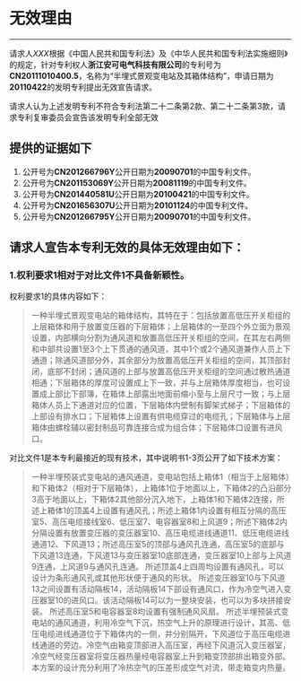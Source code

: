 # 无效理由
---
   请求人*XXX*根据《中国人民共和国专利法》及《中华人民共和国专利法实施细则》的规定，针对专利权人**浙江安可电气科技有限公司**的专利号为**CN20111010400.5**，名称为“半埋式景观变电站及其箱体结构”，申请日期为**20110422**的发明专利提出无效宣告请求。


   请求人认为上述发明专利不符合专利法第二十二条第2款、第二十二条第3款，请求专利复审委员会宣告该发明专利全部无效

## 提供的证据如下
1. 公开号为**CN201266796Y**公开日期为**20090701**的中国专利文件。
2. 公开号为**CN201153069Y**公开日期为**20081119**的中国专利文件。
3. 公开号为**CN201440581U**公开日期为**20100421**的中国专利文件。
4. 公开号为**CN201656307U**公开日期为**20101124**的中国专利文件。
5. 公开号为**CN201266795Y**公开日期为**20090701**的中国专利文件。
   
## 请求人宣告本专利无效的具体无效理由如下：
### 1.权利要求1相对于对比文件1不具备新颖性。
权利要求1的具体内容如下：

>    一种半埋式景观变电站的箱体结构，其特在于：包括放置高低压开关柜组的上层箱体和用于放置变压器的下层箱体；上层箱体的一至四个外立面为景观设置，内部横向分割为通风道和放置高低压开关柜组的空间，在其左右两侧和中部共设置1至3个上下贯通的通风道，其中1个或2个通风道兼作人员上下通道；除通风道部分外，其余部分为放置高低压开关柜组的空间，其顶部封闭，底部不封闭；通风道的上部与放置高低压开关柜组的空间通过散热通道相通；下层箱体的厚度可设置成上下一致，并与上层箱体厚度相当，也可设置成上部比下部簿，在箱体上部露出地面前缩小至与上层尺寸一致；与上层箱体人员上下通道对应的位置，下层箱体内壁制有脚架式梯子；下层箱体的上部设有排水口；下层箱体上设置有供电缆穿过的电缆孔；下层箱体与上层箱体由螺栓辅以密封制品可靠连接合成为组合体；下层箱体口设置有进风口。

对比文件1是本专利最接近的现有技术，其中说明书1-3页公开了如下技术方案：

>   一种半埋预装式变电站的通风通道，变电站包括上箱体1（相当于上层箱体）和下箱体2（相对于下层箱体），上箱体1位于地面以上，下箱体2的凸沿部分3高于地面以上，下箱体2其他部分沉入地下，上箱体1和下箱体2连接，所述上箱体1的顶盖4上设置有通风孔；所述上箱体1内设置有相互分隔的高压室5、高压电缆接线室6、低压室7、电容器室8和上风道9；所述下箱体2内分隔设置有放置变压器的变压器室10、高压电缆进线通道11、低压电缆进线通道12、下风道13；所述高压室5的顶部与通风孔连通，高压室5的底部与下风道13连通，下风道13与变压器室10底部连通，变压器室10上部与上风道9连通，上风道9与通风孔连通。
    所述顶盖4上四周均设置有通风孔，可以设计为条形通风孔或其他形状便于通风的形状。
    所述变压器室10与下风道13之间设置有活动隔板14，活动隔板14下部设有通风口，作为冷空气进入变压器室10的进风口。该活动隔板14可以为一整块安装，也可以为多块拼接安装。
    所述高压室5和电容器室8均设置有强制通风风扇。
    所述半埋预装式变电站的通风通道，利用冷空气下沉，热空气上升的原理进行设计，其高、低压电缆进线通道位于下箱体内的一侧，并分别隔开，下风道位于高压电缆进线通道的旁边。冷空气由箱变顶部进入高压室，再经下风道沉入变压器室，冷空气经变压器室将变压器热量经电容器室上升到箱变顶部排出箱变外部。本方案的设计充分利用了冷热空气的压差形成空气对流，带走箱变内热量。